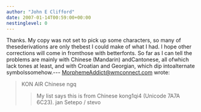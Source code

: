 ```yaml
---
author: "John E Clifford"
date: 2007-01-14T00:59:00+00:00
nestinglevel: 0
---
```

Thanks. My copy was not set to pick up some characters, so many of thesederivations are only thebest I could make of what I had. I hope other corrections will come in fromthose with betterfonts. So far as I can tell the problems are mainly with Chinese (Mandarin) andCantonese, all ofwhich lack tones at least, and with Croatian and Georgian, which dip intoalternate symbolssomehow.---
 [MorphemeAddict@wmconnect.com](mailto://MorphemeAddict@wmconnect.com) wrote:

> KON AIR Chinese ngq
>> My list says this is from Chinese kong1qi4 (Unicode 7A7A 6C23).
>> jan Setepo / stevo
>